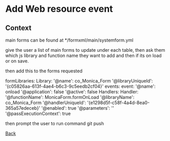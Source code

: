 # Add Web resource event

## Context

main forms can be found at */formxml/main/systemform.yml

give the user a list of main forms to update under each table, then ask them which js library and function name they want to add and then if its on load or on save.

then add this to the forms requested

formLibraries:
    Library:
    '@name': co_Monica_Form
    '@libraryUniqueId': '{c05826aa-613f-4ae4-b6c3-9c5eedb2cf04}'
events:
    event:
    '@name': onload
    '@application': false
    '@active': false
    Handlers:
        Handler:
        '@functionName': MonicaForm.formOnLoad
        '@libraryName': co_Monica_Form
        '@handlerUniqueId': '{e1298d5f-c58f-4a4d-8ea0-365a57edeceb}'
        '@enabled': true
        '@parameters': ''
        '@passExecutionContext': true

then prompt the user to run command git push 

[Back](../Prompt.prompt.md)